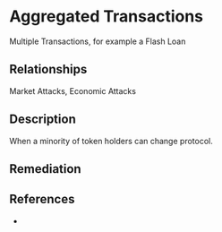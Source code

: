 # Aggregated Transactions
Multiple Transactions, for example a Flash Loan

## Relationships 
Market Attacks, Economic Attacks

## Description 
When a minority of token holders can change protocol.

## Remediation



## References 
- 
